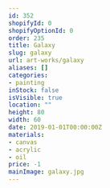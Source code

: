 ```yaml
---
id: 352
shopifyId: 0
shopifyOptionId: 0
order: 235
title: Galaxy
slug: galaxy
url: art-works/galaxy
aliases: []
categories:
- painting
inStock: false
isVisible: true
location: ""
height: 80
width: 60
date: 2019-01-01T00:00:00Z
materials:
- canvas
- acrylic
- oil
price: -1
mainImage: galaxy.jpg
---
```

